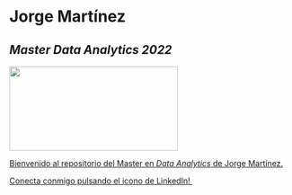 
# Jorge Martínez
## _Master Data Analytics 2022_



<a href="https://edem.eu/master-big-data-analytics/"> <img src="https://www.gepacv.org/wp-content/uploads/2017/01/EDEM-Logo-.png"  width="300" height="150"> 

Bienvenido al repositorio del Master en _Data Analytics_ de Jorge Martínez.


Conecta conmigo pulsando el icono de LinkedIn!  <a href="https://linkedin.com/in/jorgemartínezca"> <img src="https://cdn-icons-png.flaticon.com/512/174/174857.png"  width="10" height="10">
